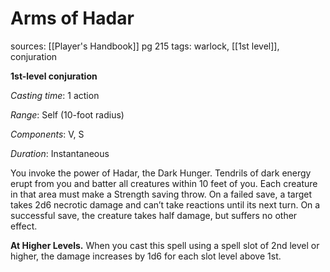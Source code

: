 # Arms of Hadar
sources: [[Player's Handbook]] pg 215
tags: warlock, [[1st level]], conjuration

**1st-level conjuration**

*Casting time*: 1 action

*Range*: Self (10-foot radius)

*Components*: V, S

*Duration*: Instantaneous

You invoke the power of Hadar, the Dark Hunger. Tendrils of dark energy erupt from you and batter all creatures within 10 feet of you. Each creature in that area must make a Strength saving throw. On a failed save, a target takes 2d6 necrotic damage and can’t take reactions until its next turn. On a successful save, the creature takes half damage, but suffers no other effect.

**At Higher Levels.** When you cast this spell using a spell slot of 2nd level or higher, the damage increases by 1d6 for each slot level above 1st.
